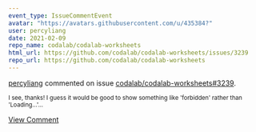 ```yaml
---
event_type: IssueCommentEvent
avatar: "https://avatars.githubusercontent.com/u/435384?"
user: percyliang
date: 2021-02-09
repo_name: codalab/codalab-worksheets
html_url: https://github.com/codalab/codalab-worksheets/issues/3239
repo_url: https://github.com/codalab/codalab-worksheets
---
```


<a href='https://github.com/percyliang' target='_blank'>percyliang</a> commented on issue <a href='https://github.com/codalab/codalab-worksheets/issues/3239' target='_blank'>codalab/codalab-worksheets#3239</a>.

<small>I see, thanks!  I guess it would be good to show something like 'forbidden' rather than 'Loading...'...</small>

<a href='https://github.com/codalab/codalab-worksheets/issues/3239' target='_blank'>View Comment</a>